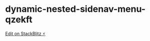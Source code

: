 # dynamic-nested-sidenav-menu-qzekft

[Edit on StackBlitz ⚡️](https://stackblitz.com/edit/dynamic-nested-sidenav-menu-qzekft)
